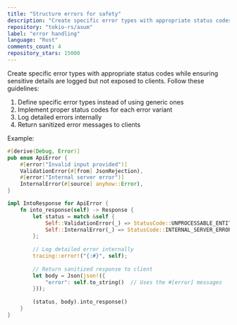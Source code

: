 ```yaml
---
title: "Structure errors for safety"
description: "Create specific error types with appropriate status codes while ensuring sensitive details are logged but not exposed to clients. Follow guidelines for defining specific error types, implementing proper status codes, logging detailed errors internally, and returning sanitized error messages to clients."
repository: "tokio-rs/axum"
label: "error handling"
language: "Rust"
comments_count: 4
repository_stars: 15000
---
```


Create specific error types with appropriate status codes while ensuring sensitive details are logged but not exposed to clients. Follow these guidelines:

1. Define specific error types instead of using generic ones
2. Implement proper status codes for each error variant
3. Log detailed errors internally
4. Return sanitized error messages to clients

Example:
```rust
#[derive(Debug, Error)]
pub enum ApiError {
    #[error("Invalid input provided")]
    ValidationError(#[from] JsonRejection),
    #[error("Internal server error")]
    InternalError(#[source] anyhow::Error),
}

impl IntoResponse for ApiError {
    fn into_response(self) -> Response {
        let status = match &self {
            Self::ValidationError(_) => StatusCode::UNPROCESSABLE_ENTITY,
            Self::InternalError(_) => StatusCode::INTERNAL_SERVER_ERROR,
        };
        
        // Log detailed error internally
        tracing::error!("{:#}", self);
        
        // Return sanitized response to client
        let body = Json(json!({
            "error": self.to_string()  // Uses the #[error] messages
        }));
        
        (status, body).into_response()
    }
}
```